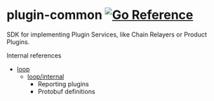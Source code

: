 # plugin-common [![Go Reference](https://pkg.go.dev/badge/github.com/goplugin/plugin-common.svg)](https://pkg.go.dev/github.com/goplugin/plugin-common)

SDK for implementing Plugin Services, like Chain Relayers or Product Plugins.

Internal references

- [loop](pkg/loop/README.md)
  - [loop/internal](./pkg/loop/internal/README.md)
    - Reporting plugins
    - Protobuf definitions
